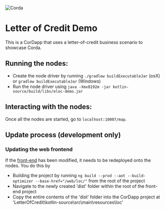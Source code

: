 ![Corda](https://www.corda.net/wp-content/uploads/2016/11/fg005_corda_b.png)

# Letter of Credit Demo

This is a CorDapp that uses a letter-of-credit business scenario to showcase Corda.

## Running the nodes:

* Create the node driver by running `./gradlew buildExecutableJar` (osX) or `gradlew buildExecutableJar` (Windows)
* Run the node driver using `java -Xmx8192m -jar kotlin-source/build/libs/eloc-demo.jar`

## Interacting with the nodes:

Once all the nodes are started, go to `localhost:10007/map`.

## Update process (development only)

### Updating the web frontend

If the [front-end](https://github.com/corda/LetterOfCreditWeb) has been modified, it needs to be redeployed onto the nodes. You do this by

* Building the project by running `ng build --prod --aot --build-optimizer --base-href="/web/loc/"` from the root of the project
* Navigate to the newly created 'dist' folder within the root of the front-end project
* Copy the entire contents of the 'dist' folder into the CorDapp project at 'LetterOfCredit\kotlin-source\src\main\resources\loc'
